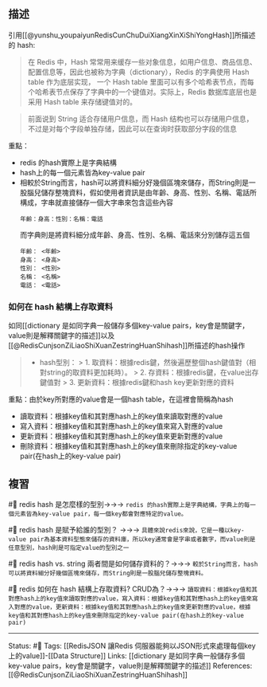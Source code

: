 ## 描述

引用[[@yunshu_youpaiyunRedisCunChuDuiXiangXinXiShiYongHash]]所描述的 hash: 
> 在 Redis 中，Hash 常常用来缓存一些对象信息，如用户信息、商品信息、配置信息等，因此也被称为字典（dictionary），Redis 的字典使用 Hash table 作为底层实现， 一个 Hash table 里面可以有多个哈希表节点，而每个哈希表节点保存了字典中的一个键值对。实际上，Redis 数据库底层也是采用 Hash table 来存储键值对的。

> 前面说到 String 适合存储用户信息，而 Hash 结构也可以存储用户信息，不过是对每个字段单独存储，因此可以在查询时获取部分字段的信息

重點：
- redis 的hash實際上是字典結構
- hash上的每一個元素皆為key-value pair
- 相較於String而言，hash可以將資料細分好幾個區塊來儲存，而String則是一股腦兒儲存整塊資料，假如使用者資訊是由年齡、身高、性別、名稱、電話所構成，字串就直接儲存一個大字串來包含這些內容
	```
	年齡：身高：性別：名稱：電話
	```
	而字典則是將資料細分成年齡、身高、性別、名稱、電話來分別儲存這五個
	```
	年齡： <年齡>
	身高： <身高>
	性別： <性別>
	名稱： <名稱>
	電話： <電話>
	```

### 如何在 hash 結構上存取資料
如同[[dictionary 是如同字典一般儲存多個key-value pairs，key會是關鍵字，value則是解釋關鍵字的描述]]以及[[@RedisCunjsonZiLiaoShiXuanZestringHuanShihash]]所描述的hash操作
> -   hash型別：
	>   1.   取資料：根據redis鍵，然後遍歷整個hash鍵值對（相對string的取資料更加耗時）。
    >   2.  存資料：根據redis鍵，在value出存鍵值對
    >   3. 更新資料：根據redis鍵和hash key更新對應的資料

重點：由於key所對應的value會是一個hash table，在這裡會簡稱為hash
- 讀取資料：根據key值和其對應hash上的key值來讀取對應的value
- 寫入資料：根據key值和其對應hash上的key值來寫入對應的value
- 更新資料：根據key值和其對應hash上的key值來更新對應的value
- 刪除資料：根據key值和其對應hash上的key值來刪除指定的key-value pair(在hash上的key-value pair)

## 複習
#🧠 redis hash 是怎麼樣的型別->->-> `redis 的hash實際上是字典結構，字典上的每一個元素皆為key-value pair，每一個key都會對應特定的value。`
<!--SR:!2022-06-04,6,250-->

#🧠 redis hash 是賦予給誰的型別？ ->->-> `具體來說redis來說，它是一種以key-value pair為基本資料型態來儲存的資料庫，所以key通常會是字串或者數字，而value則是任意型別，hash則是可指定value的型別之一`
<!--SR:!2022-06-11,13,270-->

#🧠 redis hash vs. string 兩者間是如何儲存資料的？->->-> `較於String而言，hash可以將資料細分好幾個區塊來儲存，而String則是一股腦兒儲存整塊資料。`
<!--SR:!2022-06-03,2,210-->

#🧠 redis 如何在 hash 結構上存取資料? CRUD為？->->-> `讀取資料：根據key值和其對應hash上的key值來讀取對應的value，寫入資料：根據key值和其對應hash上的key值來寫入對應的value，更新資料：根據key值和其對應hash上的key值來更新對應的value，根據key值和其對應hash上的key值來刪除指定的key-value pair(在hash上的key-value pair)`
<!--SR:!2022-06-10,12,270-->

---
Status: #🌱 
Tags:
[[RedisJSON 讓Redis 伺服器能夠以JSON形式來處理每個key上的value]]-[[Data Structure]]
Links:
[[dictionary 是如同字典一般儲存多個key-value pairs，key會是關鍵字，value則是解釋關鍵字的描述]]
References:
[[@RedisCunjsonZiLiaoShiXuanZestringHuanShihash]]
